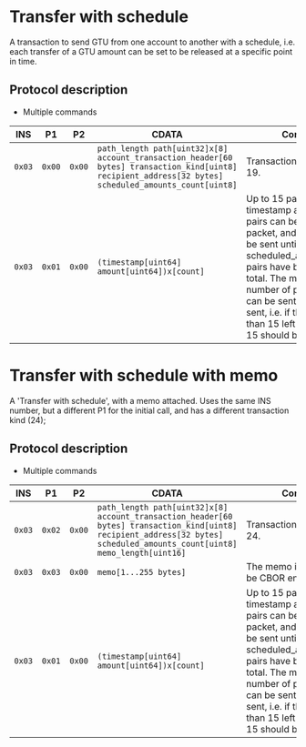# Transfer with schedule

A transaction to send GTU from one account to another with a schedule, i.e. each transfer
of a GTU amount can be set to be released at a specific point in time.

## Protocol description

- Multiple commands

| INS    | P1     | P2     | CDATA                                                                                                                                                  | Comment                                                                                                                                                                                                                                                                                       |
| ------ | ------ | ------ | ------------------------------------------------------------------------------------------------------------------------------------------------------ | --------------------------------------------------------------------------------------------------------------------------------------------------------------------------------------------------------------------------------------------------------------------------------------------- |
| `0x03` | `0x00` | `0x00` | `path_length path[uint32]x[8] account_transaction_header[60 bytes] transaction_kind[uint8] recipient_address[32 bytes] scheduled_amounts_count[uint8]` | Transaction kind must be 19.                                                                                                                                                                                                                                                                  |
| `0x03` | `0x01` | `0x00` | `(timestamp[uint64] amount[uint64])x[count]`                                                                                                           | Up to 15 pairs of timestamp and amount pairs can be sent per packet, and packets can be sent until scheduled_amounts_count pairs have been sent in total. The maximum number of packets that can be sent should be sent, i.e. if there are more than 15 left to send, then 15 should be sent. |

# Transfer with schedule with memo

A 'Transfer with schedule', with a memo attached.
Uses the same INS number, but a different P1 for the initial call, and has a different transaction kind (24);

## Protocol description

- Multiple commands

| INS    | P1     | P2     | CDATA                                                                                                                                                                      | Comment                                                                                                                                                                                                                                                                                       |
| ------ | ------ | ------ | -------------------------------------------------------------------------------------------------------------------------------------------------------------------------- | --------------------------------------------------------------------------------------------------------------------------------------------------------------------------------------------------------------------------------------------------------------------------------------------- |
| `0x03` | `0x02` | `0x00` | `path_length path[uint32]x[8] account_transaction_header[60 bytes] transaction_kind[uint8] recipient_address[32 bytes] scheduled_amounts_count[uint8] memo_length[uint16]` | Transaction kind must be 24.                                                                                                                                                                                                                                                                  |
| `0x03` | `0x03` | `0x00` | `memo[1...255 bytes]`                                                                                                                                                      | The memo is assumed to be CBOR encoded.                                                                                                                                                                                                                                                       |
| `0x03` | `0x01` | `0x00` | `(timestamp[uint64] amount[uint64])x[count]`                                                                                                                               | Up to 15 pairs of timestamp and amount pairs can be sent per packet, and packets can be sent until scheduled_amounts_count pairs have been sent in total. The maximum number of packets that can be sent should be sent, i.e. if there are more than 15 left to send, then 15 should be sent. |
